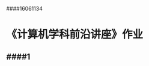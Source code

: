 ####16061134

《计算机学科前沿讲座》作业
=========================================
####1
-----------------------------------------

